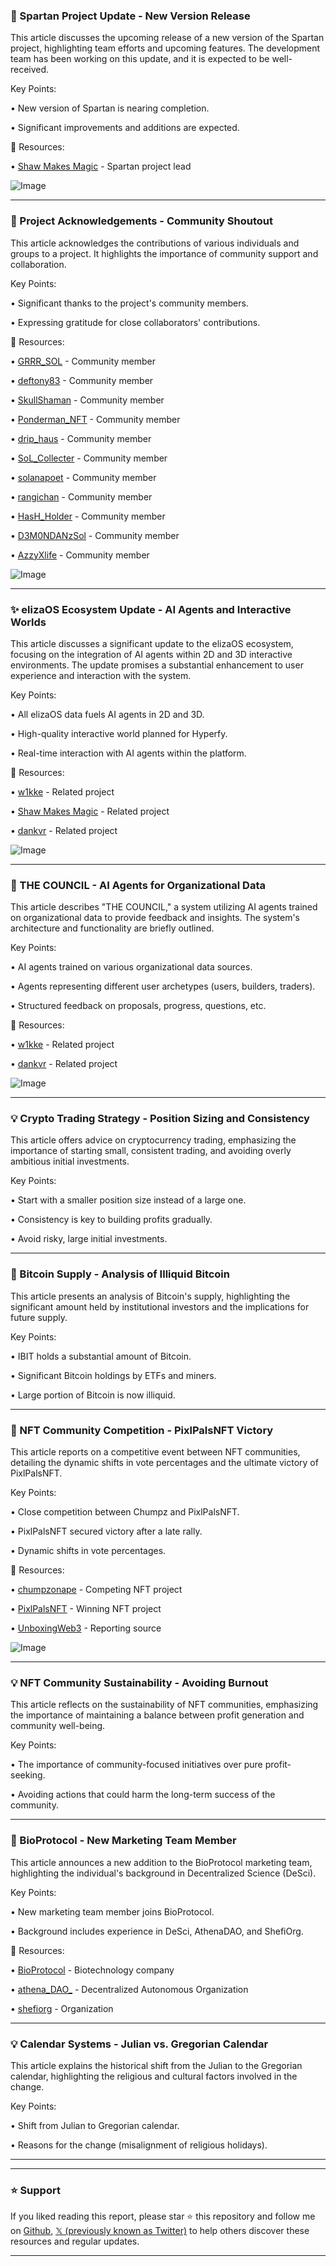 ### 🤖 Spartan Project Update - New Version Release

This article discusses the upcoming release of a new version of the Spartan project, highlighting team efforts and upcoming features.  The development team has been working on this update, and it is expected to be well-received.


Key Points:

• New version of Spartan is nearing completion.

• Significant improvements and additions are expected.


🔗 Resources:

• [Shaw Makes Magic](https://x.com/shawmakesmagic) - Spartan project lead


![Image](https://pbs.twimg.com/media/GrKgKvMXoAE4K8P?format=jpg&name=900x900)


---
### 🤖 Project Acknowledgements - Community Shoutout

This article acknowledges the contributions of various individuals and groups to a project. It highlights the importance of community support and collaboration.


Key Points:

• Significant thanks to the project's community members.

• Expressing gratitude for close collaborators' contributions.


🔗 Resources:

• [GRRR_SOL](https://x.com/GRRR_SOL) - Community member

• [deftony83](https://x.com/deftony83) - Community member

• [SkullShaman](https://x.com/SkullShaman) - Community member

• [Ponderman_NFT](https://x.com/Ponderman_NFT) - Community member

• [drip_haus](https://x.com/drip_haus) - Community member

• [SoL_Collecter](https://x.com/SoL_Collecter) - Community member

• [solanapoet](https://x.com/solanapoet) - Community member

• [rangichan](https://x.com/rangichan) - Community member

• [HasH_Holder](https://x.com/HasH_Holder) - Community member

• [D3M0NDANzSol](https://x.com/D3M0NDANzSol) - Community member

• [AzzyXlife](https://x.com/AzzyXlife) - Community member


![Image](https://pbs.twimg.com/amplify_video_thumb/1923933657590382592/img/R4y6WQ5hrLsAgxiH.jpg)


---
### ✨ elizaOS Ecosystem Update - AI Agents and Interactive Worlds

This article discusses a significant update to the elizaOS ecosystem, focusing on the integration of AI agents within 2D and 3D interactive environments.  The update promises a substantial enhancement to user experience and interaction with the system.


Key Points:

•  All elizaOS data fuels AI agents in 2D and 3D.

•  High-quality interactive world planned for Hyperfy.

•  Real-time interaction with AI agents within the platform.


🔗 Resources:

• [w1kke](https://x.com/w1kke) - Related project

• [Shaw Makes Magic](https://x.com/shawmakesmagic) - Related project

• [dankvr](https://x.com/dankvr) - Related project


![Image](https://pbs.twimg.com/amplify_video_thumb/1923879375755218944/img/NV4xoq2vwdz8eGvz.jpg)


---
### 🤖  THE COUNCIL - AI Agents for Organizational Data

This article describes "THE COUNCIL," a system utilizing AI agents trained on organizational data to provide feedback and insights.  The system's architecture and functionality are briefly outlined.


Key Points:

• AI agents trained on various organizational data sources.

• Agents representing different user archetypes (users, builders, traders).

• Structured feedback on proposals, progress, questions, etc.


🔗 Resources:

• [w1kke](https://x.com/w1kke) - Related project

• [dankvr](https://x.com/dankvr) - Related project



![Image](https://pbs.twimg.com/amplify_video_thumb/1923879375755218944/img/NV4xoq2vwdz8eGvz.jpg)


---
### 💡 Crypto Trading Strategy -  Position Sizing and Consistency

This article offers advice on cryptocurrency trading, emphasizing the importance of starting small, consistent trading, and avoiding overly ambitious initial investments.


Key Points:

• Start with a smaller position size instead of a large one.

• Consistency is key to building profits gradually.

• Avoid risky, large initial investments.



---
### 🤖 Bitcoin Supply - Analysis of Illiquid Bitcoin

This article presents an analysis of Bitcoin's supply, highlighting the significant amount held by institutional investors and the implications for future supply.


Key Points:

•  IBIT holds a substantial amount of Bitcoin.

•  Significant Bitcoin holdings by ETFs and miners.

•  Large portion of Bitcoin is now illiquid.



---
### 🚀 NFT Community Competition - PixlPalsNFT Victory

This article reports on a competitive event between NFT communities, detailing the dynamic shifts in vote percentages and the ultimate victory of PixlPalsNFT.


Key Points:

• Close competition between Chumpz and PixlPalsNFT.

• PixlPalsNFT secured victory after a late rally.

• Dynamic shifts in vote percentages.


🔗 Resources:

• [chumpzonape](https://x.com/chumpzonape) - Competing NFT project

• [PixlPalsNFT](https://x.com/PixlPalsNFT) - Winning NFT project

• [UnboxingWeb3](https://x.com/UnboxingWeb3) - Reporting source


![Image](https://pbs.twimg.com/media/GrLA9TyXgAAYnp6?format=jpg&name=small)


---
### 💡 NFT Community Sustainability - Avoiding Burnout

This article reflects on the sustainability of NFT communities, emphasizing the importance of maintaining a balance between profit generation and community well-being.


Key Points:

• The importance of community-focused initiatives over pure profit-seeking.

• Avoiding actions that could harm the long-term success of the community.


---
### 🚀 BioProtocol - New Marketing Team Member

This article announces a new addition to the BioProtocol marketing team, highlighting the individual's background in Decentralized Science (DeSci).


Key Points:

• New marketing team member joins BioProtocol.

• Background includes experience in DeSci, AthenaDAO, and ShefiOrg.


🔗 Resources:

• [BioProtocol](https://x.com/BioProtocol) - Biotechnology company

• [athena_DAO_](https://x.com/athena_DAO_) - Decentralized Autonomous Organization

• [shefiorg](https://x.com/shefiorg) - Organization


---
### 💡 Calendar Systems - Julian vs. Gregorian Calendar

This article explains the historical shift from the Julian to the Gregorian calendar, highlighting the religious and cultural factors involved in the change.


Key Points:

• Shift from Julian to Gregorian calendar.

• Reasons for the change (misalignment of religious holidays).



---


---

### ⭐️ Support

If you liked reading this report, please star ⭐️ this repository and follow me on [Github](https://github.com/Drix10), [𝕏 (previously known as Twitter)](https://x.com/DRIX_10_) to help others discover these resources and regular updates.

---